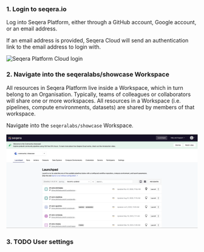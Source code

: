 ### 1. Login to seqera.io

Log into Seqera Platform, either through a GitHub account, Google account, or an email address.

If an email address is provided, Seqera Cloud will send an authentication link to the email address to login with.

![Seqera Platform Cloud login](assets/sp-cloud-signin.gif)

### 2. Navigate into the seqeralabs/showcase Workspace

All resources in Seqera Platform live inside a Workspace, which in turn belong to an Organisation. Typically, teams of colleagues or collaborators will share one or more workspaces. All resources in a Workspace (i.e. pipelines, compute environments, datasets) are shared by members of that workspace.

Navigate into the `seqeralabs/showcase` Workspace.

![Seqera Labs Showcase Workspace](assets/go-to-workspace.gif)

### 3. TODO User settings

